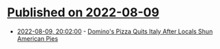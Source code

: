 # [Published on 2022-08-09](index.md)

* [2022-08-09, 20:02:00](https://slashdot.org/story/22/08/09/1925242/dominos-pizza-quits-italy-after-locals-shun-american-pies?utm_source=rss1.0mainlinkanon&utm_medium=feed) - [Domino's Pizza Quits Italy After Locals Shun American Pies](https://slashdot.org/story/22/08/09/1925242/dominos-pizza-quits-italy-after-locals-shun-american-pies?utm_source=rss1.0mainlinkanon&utm_medium=feed)
